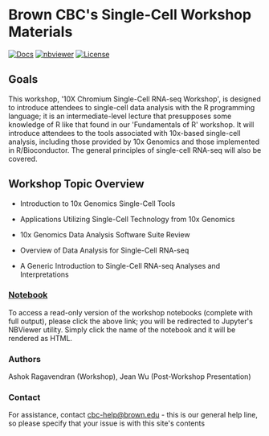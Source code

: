 # Brown CBC's Single-Cell Workshop Materials

[![Docs](https://img.shields.io/badge/docs-stable-blue.svg?style=flat-square)](https://compbiocore.github.io/single-cell-workshop)
[![nbviewer](https://img.shields.io/badge/jupyter_notebooks-nbviewer-purple.svg?style=flat-square)](http://nbviewer.jupyter.org/github/compbiocore/single-cell-workshop/tree/master/docs/src/notebooks)
[![License](https://img.shields.io/aur/license/yaourt.svg)](https://raw.githubusercontent.com/compbiocore/single-cell-workshop/master/LICENSE)


## Goals

This workshop, '10X Chromium Single-Cell RNA-seq Workshop', is designed to introduce attendees to single-cell data analysis with the R programming language; it is an intermediate-level lecture that presupposes some knowledge of R like that found in our 'Fundamentals of R' workshop.  It will introduce attendees to the tools associated with 10x-based single-cell analysis, including those provided by 10x Genomics and those implemented in R/Bioconductor.  The general principles of single-cell RNA-seq will also be covered.

## Workshop Topic Overview

* Introduction to 10x Genomics Single-Cell Tools

* Applications Utilizing Single-Cell Technology from 10x Genomics

* 10x Genomics Data Analysis Software Suite Review

* Overview of Data Analysis for Single-Cell RNA-seq

* A Generic Introduction to Single-Cell RNA-seq Analyses and Interpretations


### **[Notebook](http://nbviewer.jupyter.org/github/compbiocore/single-cell-workshop/tree/master/docs/src/notebooks)**

To access a read-only version of the workshop notebooks (complete with full output), please click the above link; you will be redirected to Jupyter's NBViewer utility.  Simply click the name of the notebook and it will be rendered as HTML.

### Authors

Ashok Ragavendran (Workshop), Jean Wu (Post-Workshop Presentation)

### Contact


For assistance, contact cbc-help@brown.edu - this is our general help line, so please specify that your issue is with this site's contents